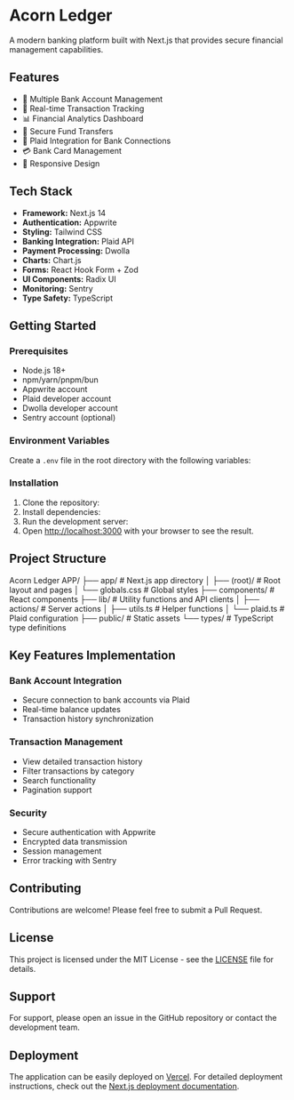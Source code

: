 # Acorn Ledger

A modern banking platform built with Next.js that provides secure financial management capabilities.

## Features

- 🏦 Multiple Bank Account Management
- 💸 Real-time Transaction Tracking
- 📊 Financial Analytics Dashboard
- 🔄 Secure Fund Transfers
- 🔐 Plaid Integration for Bank Connections
- 💳 Bank Card Management
- 📱 Responsive Design

## Tech Stack

- **Framework:** Next.js 14
- **Authentication:** Appwrite
- **Styling:** Tailwind CSS
- **Banking Integration:** Plaid API
- **Payment Processing:** Dwolla
- **Charts:** Chart.js
- **Forms:** React Hook Form + Zod
- **UI Components:** Radix UI
- **Monitoring:** Sentry
- **Type Safety:** TypeScript

## Getting Started

### Prerequisites

- Node.js 18+ 
- npm/yarn/pnpm/bun
- Appwrite account
- Plaid developer account
- Dwolla developer account
- Sentry account (optional)

### Environment Variables

Create a `.env` file in the root directory with the following variables:


### Installation

1. Clone the repository:
2. Install dependencies:
3. Run the development server:
4. Open [http://localhost:3000](http://localhost:3000) with your browser to see the result.

## Project Structure
Acorn Ledger APP/
├── app/                # Next.js app directory
│   ├── (root)/         # Root layout and pages
│   └── globals.css     # Global styles
├── components/         # React components
├── lib/                # Utility functions and API clients
│   ├── actions/        # Server actions
│   ├── utils.ts        # Helper functions
│   └── plaid.ts        # Plaid configuration
├── public/             # Static assets
└── types/              # TypeScript type definitions

## Key Features Implementation

### Bank Account Integration
- Secure connection to bank accounts via Plaid
- Real-time balance updates
- Transaction history synchronization

### Transaction Management
- View detailed transaction history
- Filter transactions by category
- Search functionality
- Pagination support

### Security
- Secure authentication with Appwrite
- Encrypted data transmission
- Session management
- Error tracking with Sentry

## Contributing

Contributions are welcome! Please feel free to submit a Pull Request.

## License

This project is licensed under the MIT License - see the [LICENSE](LICENSE) file for details.

## Support

For support, please open an issue in the GitHub repository or contact the development team.

## Deployment

The application can be easily deployed on [Vercel](https://vercel.com). For detailed deployment instructions, check out the [Next.js deployment documentation](https://nextjs.org/docs/deployment).
